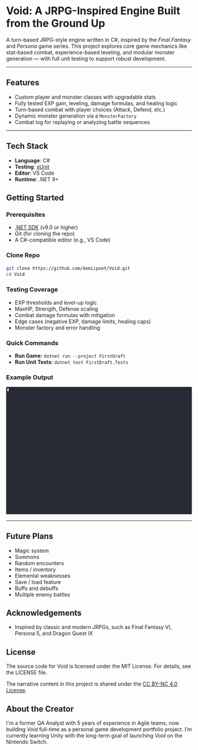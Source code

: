 # Void: A JRPG-Inspired Engine Built from the Ground Up

A turn-based JRPG-style engine written in C#, inspired by the *Final Fantasy* and *Persona* game series.
This project explores core game mechanics like stat-based combat, experience-based leveling, and modular monster generation — with full unit testing to support robust development.

---

## Features

- Custom player and monster classes with upgradable stats
- Fully tested EXP gain, leveling, damage formulas, and healing logic
- Turn-based combat with player choices (Attack, Defend, etc.)
- Dynamic monster generation via a `MonsterFactory`
- Combat log for replaying or analyzing battle sequences

---

## Tech Stack

- **Language**: C#
- **Testing**: [xUnit](https://xunit.net/)
- **Editor**: VS Code
- **Runtime**: .NET 9+

## Getting Started

### Prerequisites

- [.NET SDK](https://dotnet.microsoft.com/en-us/download) (v9.0 or higher)
- Git (for cloning the repo)
- A C#-compatible editor (e.g., VS Code)

### Clone Repo

```bash
git clone https://github.com/demiipoet/Void.git
cd Void
```

### Testing Coverage
- EXP thresholds and level-up logic
- MaxHP, Strength, Defense scaling
- Combat damage formulas with mitigation
- Edge cases (negative EXP, damage limits, healing caps)
- Monster factory and error handling

### Quick Commands
- **Run Game:** `dotnet run --project FirstDraft`
- **Run Unit Tests:** `dotnet test FirstDraft.Tests`

### Example Output
![Void Turn-Based Combat Demo](https://github.com/demiipoet/Void/blob/main/demo/combat_demo.gif)

---

## Future Plans
- Magic system
- Summons
- Random encounters
- Items / inventory
- Elemental weaknesses
- Save / load feature
- Buffs and debuffs
- Multiple enemy battles

## Acknowledgements
- Inspired by classic and modern JRPGs, such as Final Fantasy VI, Persona 5, and Dragon Quest IX

## License
The source code for Void is licensed under the MIT License. For details, see the LICENSE file.

The narrative content in this project is shared under the [CC BY-NC 4.0 License](https://creativecommons.org/licenses/by-nc/4.0/).

## About the Creator

I'm a former QA Analyst with 5 years of experience in Agile teams, now building *Void* full-time as a personal game development portfolio project. I’m currently learning Unity with the long-term goal of launching *Void* on the Nintendo Switch.


